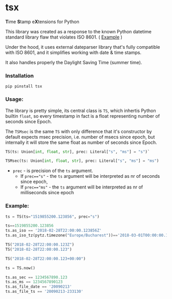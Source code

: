 # tsx
**T**ime **S**tamp e**X**tensions for Python

This library was created as a response to the known Python datetime standard library flaw that violates ISO 8601. ( [Example](https://stackoverflow.com/questions/19654578/python-utc-datetime-objects-iso-format-doesnt-include-z-zulu-or-zero-offset) )

Under the hood, it uses external dateparser library that's fully compatible with ISO 8601, and it simplifies working with date & time stamps.

It also handles properly the Daylight Saving Time (summer time).  

### Installation
`pip pinstall tsx`

### Usage:
The library is pretty simple, its central class is `TS`, which inhertis Python builtin `float`, 
so every timestamp in fact is a float representing number of seconds since Epoch.

The `TSMsec` is the same `TS` with only difference that it's constructor by default expects msec precision, i.e. number of msecs since epoch,
but internally it will store the same float as number of seconds since Epoch.

```python
TS(ts: Union[int, float, str], prec: Literal["s", "ms"] = "s")`

TSMsec(ts: Union[int, float, str], prec: Literal["s", "ms"] = "ms")
```

- `prec` - is precision of the `ts` argument.
  - If `prec=="s"` - the `ts` argument will be interpreted as nr of seconds since epoch,
  - If `prec=="ms"` - the `ts` argument will be interpreted as nr of milliseconds since epoch 

### Example:

```python
ts = TS(ts="1519855200.123856", prec="s")

ts==1519855200.123856
ts.as_iso == '2018-02-28T22:00:00.123856Z'
ts.as_iso_tz(pytz.timezone("Europe/Bucharest"))=='2018-03-01T00:00:00.123856+02:00'

TS("2018-02-28T22:00:00.123Z")
TS("2018-02-28T22:00:00.123")

TS("2018-02-28T22:00:00.123+00:00")
```

```python
ts = TS.now()

ts.as_sec == 1234567890.123
ts.as_ms == 1234567890123
ts.as_file_date == '20090213'
ts.as_file_ts == '20090213-233130'
```
